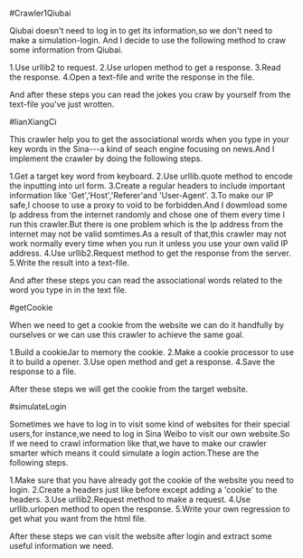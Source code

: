 #Crawler1Qiubai

Qiubai doesn't need to log in to get its information,so we don't need to make a simulation-login. And I decide to use the following method to craw some information from Qiubai.

1.Use urllib2 to request.
2.Use urlopen method to get a response.
3.Read the response.
4.Open a text-file and write the response in the file.

And after these steps you can read the jokes you craw by yourself from the text-file you've just wrotten.


#lianXiangCi

This crawler help you to get the associational words when you type in your key words in the Sina---a kind of seach engine focusing on news.And I implement the crawler by doing the following steps.

1.Get a target key word from keyboard.
2.Use urllib.quote method to encode the inputting into url form.
3.Create a regular headers to include important information like 'Get','Host','Referer'and 'User-Agent'.
3.To make our IP safe,I choose to use a proxy to void to be forbidden.And I dowmload some Ip address from the internet randomly and chose one of them every time I run this crawler.But there is one problem which is the Ip address from the internet may not be valid somtimes.As a result of that,this crawler may not work normally every time when you run it unless you use your own valid IP address.
4.Use urllib2.Request method to get the response from the server.
5.Write the result into a text-file.

And after these steps you can read the associational words related to the word you type in in the text file.


#getCookie

When we need to get a cookie from the website we can do it handfully by ourselves or we can use this crawler to achieve the same goal.

1.Build a cookieJar to memory the cookie.
2.Make a cookie processor to use it to build a opener.
3.Use open method and get a response.
4.Save the response to a file.

After these steps we will get the cookie from the target website.


#simulateLogin

Sometimes we have to log in to visit some kind of websites for their special users,for instance,we need to log in Sina Weibo to visit our own website.So if we need to crawl information like that,we have to make our crawler smarter which means it could simulate a login action.These are the following steps.

1.Make sure that you have already got the cookie of the website you need to login.
2.Create a headers just like before except adding a 'cookie' to the headers.
3.Use urllib2.Request method to make a request.
4.Use urllib.urlopen method to open the response.
5.Write your own regression to get what you want from the html file.

After these steps we can visit the website after login and extract some useful information we need.
